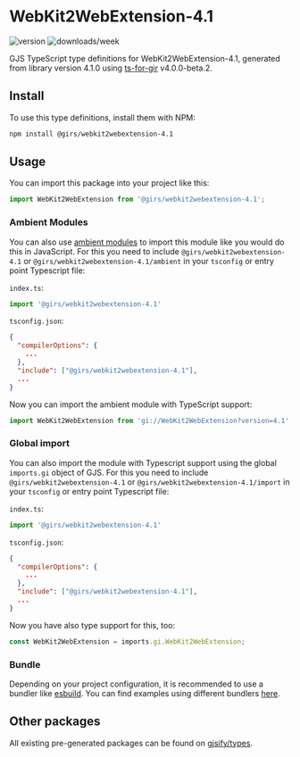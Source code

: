 
# WebKit2WebExtension-4.1

![version](https://img.shields.io/npm/v/@girs/webkit2webextension-4.1)
![downloads/week](https://img.shields.io/npm/dw/@girs/webkit2webextension-4.1)


GJS TypeScript type definitions for WebKit2WebExtension-4.1, generated from library version 4.1.0 using [ts-for-gir](https://github.com/gjsify/ts-for-gir) v4.0.0-beta.2.


## Install

To use this type definitions, install them with NPM:
```bash
npm install @girs/webkit2webextension-4.1
```

## Usage

You can import this package into your project like this:
```ts
import WebKit2WebExtension from '@girs/webkit2webextension-4.1';
```

### Ambient Modules

You can also use [ambient modules](https://github.com/gjsify/ts-for-gir/tree/main/packages/cli#ambient-modules) to import this module like you would do this in JavaScript.
For this you need to include `@girs/webkit2webextension-4.1` or `@girs/webkit2webextension-4.1/ambient` in your `tsconfig` or entry point Typescript file:

`index.ts`:
```ts
import '@girs/webkit2webextension-4.1'
```

`tsconfig.json`:
```json
{
  "compilerOptions": {
    ...
  },
  "include": ["@girs/webkit2webextension-4.1"],
  ...
}
```

Now you can import the ambient module with TypeScript support: 

```ts
import WebKit2WebExtension from 'gi://WebKit2WebExtension?version=4.1';
```

### Global import

You can also import the module with Typescript support using the global `imports.gi` object of GJS.
For this you need to include `@girs/webkit2webextension-4.1` or `@girs/webkit2webextension-4.1/import` in your `tsconfig` or entry point Typescript file:

`index.ts`:
```ts
import '@girs/webkit2webextension-4.1'
```

`tsconfig.json`:
```json
{
  "compilerOptions": {
    ...
  },
  "include": ["@girs/webkit2webextension-4.1"],
  ...
}
```

Now you have also type support for this, too:

```ts
const WebKit2WebExtension = imports.gi.WebKit2WebExtension;
```

### Bundle

Depending on your project configuration, it is recommended to use a bundler like [esbuild](https://esbuild.github.io/). You can find examples using different bundlers [here](https://github.com/gjsify/ts-for-gir/tree/main/examples).

## Other packages

All existing pre-generated packages can be found on [gjsify/types](https://github.com/gjsify/types).

